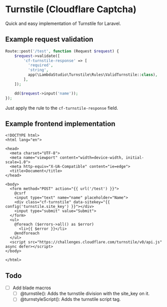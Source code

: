 # Turnstile (Cloudflare Captcha)

Quick and easy implementation of Turnstile for Laravel.

## Example request validation

```php
Route::post('/test', function (Request $request) {
    $request->validate([
        'cf-turnstile-response' => [
          'required',
          'string',
          app(\LambdaStudio\Turnstile\Rules\ValidTurnstile::class),
        ],
    ]);

    dd($request->input('name'));
});
```

Just apply the rule to the `cf-turnstile-response` field.

## Example frontend implementation

```blade
<!DOCTYPE html>
<html lang="en">

<head>
  <meta charset="UTF-8">
  <meta name="viewport" content="width=device-width, initial-scale=1.0">
  <meta http-equiv="X-UA-Compatible" content="ie=edge">
  <title>Document</title>
</head>

<body>
  <form method="POST" action="{{ url('/test') }}">
    @csrf
    <input type="text" name="name" placeholder="Name">
    <div class="cf-turnstile" data-sitekey="{{ config('turnstile.site_key') }}"></div>
    <input type="submit" value="Submit">
  </form>
  <ul>
    @foreach ($errors->all() as $error)
      <li>{{ $error }}</li>
    @endforeach
  </ul>
  <script src="https://challenges.cloudflare.com/turnstile/v0/api.js" async defer></script>
</body>

</html>
```

## Todo

- [ ] Add blade macros
  - [ ] @turnstile(): Adds the turnstile division with the site_key on it.
  - [ ] @turnstyleScript(): Adds the turnstile script tag.
